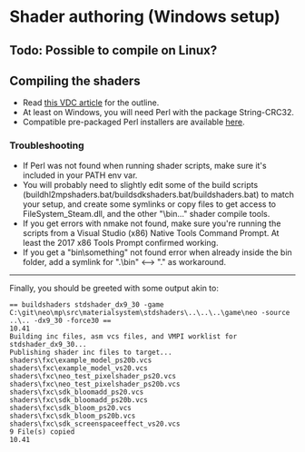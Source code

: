 # Shader authoring (Windows setup)

## Todo: Possible to compile on Linux?

## Compiling the shaders

* Read [this VDC article](https://developer.valvesoftware.com/wiki/Source_SDK_2013:_Your_First_Shader) for the outline.
* At least on Windows, you will need Perl with the package String-CRC32.
* Compatible pre-packaged Perl installers are available [here](https://platform.activestate.com/Rainyan/ActivePerl-5.28-SourceSDK2013).

### Troubleshooting

* If Perl was not found when running shader scripts, make sure it's included in your PATH env var.
* You will probably need to slightly edit some of the build scripts (buildhl2mpshaders.bat/buildsdkshaders.bat/buildshaders.bat) to match your setup, and create some symlinks or copy files to get access to FileSystem_Steam.dll, and the other "\bin\..." shader compile tools.
* If you get errors with nmake not found, make sure you're running the scripts from a Visual Studio (x86) Native Tools Command Prompt. At least the 2017 x86 Tools Prompt confirmed working.
* If you get a "bin\something" not found error when already inside the bin folder, add a symlink for ".\bin" <--> "." as workaround.

---

Finally, you should be greeted with some output akin to:
```
== buildshaders stdshader_dx9_30 -game C:\git\neo\mp\src\materialsystem\stdshaders\..\..\..\game\neo -source ..\.. -dx9_30 -force30 ==
10.41
Building inc files, asm vcs files, and VMPI worklist for stdshader_dx9_30...
Publishing shader inc files to target...
shaders\fxc\example_model_ps20b.vcs
shaders\fxc\example_model_vs20.vcs
shaders\fxc\neo_test_pixelshader_ps20.vcs
shaders\fxc\neo_test_pixelshader_ps20b.vcs
shaders\fxc\sdk_bloomadd_ps20.vcs
shaders\fxc\sdk_bloomadd_ps20b.vcs
shaders\fxc\sdk_bloom_ps20.vcs
shaders\fxc\sdk_bloom_ps20b.vcs
shaders\fxc\sdk_screenspaceeffect_vs20.vcs
9 File(s) copied
10.41
```